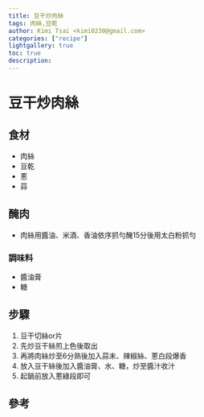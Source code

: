 ```yaml
---
title: 豆干炒肉絲
tags: 肉絲,豆乾
author: Kimi Tsai <kimi0230@gmail.com>
categories: ["recipe"]
lightgallery: true
toc: true
description:
---
```

# 豆干炒肉絲

## 食材
* 肉絲
* 豆乾
* 蔥
* 蒜

## 醃肉
* 肉絲用醬油、米酒、香油依序抓勻醃15分後用太白粉抓勻

### 調味料
* 醬油膏
* 糖


## 步驟
1. 豆干切絲or片
2. 先炒豆干絲煎上色後取出
3. 再將肉絲炒至6分熟後加入蒜末、辣椒絲、蔥白段爆香
4. 放入豆干絲後加入醬油膏、水、糖，炒至醬汁收汁
5. 起鍋前放入蔥綠段即可


## 參考